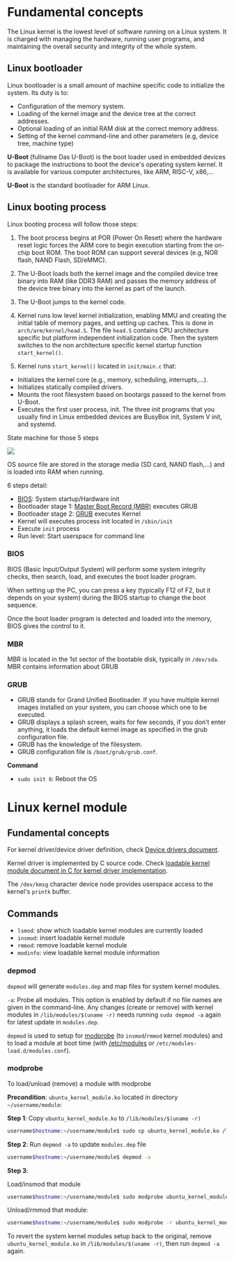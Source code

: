 # Fundamental concepts

The Linux kernel is the lowest level of software running on a Linux system. It is charged with managing the hardware, running user programs, and maintaining the overall security and integrity of the whole system.

## Linux bootloader

Linux bootloader is a small amount of machine specific code to initialize the system. Its duty is to:

* Configuration of the memory system.
* Loading of the kernel image and the device tree at the correct addresses.
* Optional loading of an initial RAM disk at the correct memory address.
* Setting of the kernel command-line and other parameters (e.g, device tree, machine type)

**U-Boot** (fullname Das U-Boot) is the boot loader used in embedded devices to package the instructions to boot the device's operating system kernel. It is available for various computer architectures, like ARM, RISC-V, x86,...

**U-Boot** is the standard bootloader for ARM Linux.

## Linux booting process

Linux booting process will follow those steps:

1. The boot process begins at POR (Power On Reset) where the hardware reset logic forces the ARM core to begin execution starting from the on-chip boot ROM. The boot ROM can support several devices (e.g, NOR flash, NAND Flash, SD/eMMC). 

2. The U-Boot loads both the kernel image and the compiled device tree binary into RAM (like DDR3 RAM) and passes the memory address of the device tree binary into the kernel as part of the launch.

3. The U-Boot jumps to the kernel code.

4. Kernel runs low level kernel initialization, enabling MMU and creating the initial table of memory pages, and setting up caches. This is done in ``arch/arm/kernel/head.S``. The file ``head.S`` contains CPU architecture specific but platform independent initialization code. Then the system switches to the non architecture specific kernel startup function ``start_kernel()``.

5. Kernel runs ``start_kernel()`` located in ``init/main.c`` that:

* Initializes the kernel core (e.g., memory, scheduling, interrupts,...). 
* Initializes statically compiled drivers.
* Mounts the root filesystem based on bootargs passed to the kernel from U-Boot.
* Executes the first user process, init. The three init programs that you usually find in Linux embedded devices are BusyBox init, System V init, and systemd.

State machine for those 5 steps

![](https://github.com/TranPhucVinh/Linux-Shell/blob/master/Environment/Images/booting_process.png)

OS source file are stored in the storage media (SD card, NAND flash,...) and is loaded into RAM when running.

6 steps detail:

* [BIOS](#BIOS): System startup/Hardware init
* Bootloader stage 1: [Master Boot Record (MBR)](#MBR) executes GRUB
* Bootloader stage 2: [GRUB](#GRUB) executes Kernel
* Kernel will executes process init located in ``/sbin/init``
* Execute ``init`` process
* Run level: Start userspace for command line

### BIOS

BIOS (Basic Input/Output System) will perform some system integrity checks, then search, load, and executes the boot loader program.

When setting up the PC, you can press a key (typically F12 of F2, but it depends on your system) during the BIOS startup to change the boot sequence.

Once the boot loader program is detected and loaded into the memory, BIOS gives the control to it.

### MBR

MBR is located in the 1st sector of the bootable disk, typically in ``/dev/sda``. MBR contains information about GRUB 

### GRUB

* GRUB stands for Grand Unified Bootloader. If you have multiple kernel images installed on your system, you can choose which one to be executed.
* GRUB displays a splash screen, waits for few seconds, if you don’t enter anything, it loads the default kernel image as specified in the grub configuration file.
* GRUB has the knowledge of the filesystem.
* GRUB configuration file is ``/boot/grub/grub.conf``.

**Command**

* ``sudo init 6``: Reboot the OS

# Linux kernel module

## Fundamental concepts

For kernel driver/device driver definition, check [Device drivers document](https://github.com/TranPhucVinh/Linux-Shell/tree/master/Physical%20layer/Device%20files#device-drivers).

Kernel driver is implemented by C source code. Check [loadable kernel module document in C for kernel driver implementation](https://github.com/TranPhucVinh/C/tree/master/Kernel).

The ``/dev/kmsg`` character device node provides userspace access to the kernel's ``printk`` buffer.

## Commands

* ``lsmod``: show which loadable kernel modules are currently loaded
* ``insmod``:  insert loadable kernel module
* ``rmmod``: remove loadable kernel module
* ``modinfo``: view loadable kernel module information

### depmod

``depmod`` will generate ``modules.dep`` and map files for system kernel modules.

``-a``: Probe all modules. This option is enabled by default if no file names are given in the command-line. Any changes (create or remove) with kernel modules in ``/lib/modules/$(uname -r)`` needs running ``sudo depmod -a`` again for latest update in ``modules.dep``.

``depmod`` is used to setup for [modprobe](#modprobe) (to ``insmod``/``rmmod`` kernel modules) and to load a module at boot time (with [/etc/modules](https://github.com/TranPhucVinh/Linux-Shell/blob/master/Physical%20layer/File%20system/File%20hierarchy.md#modules) or ``/etc/modules-load.d/modules.conf``).

### modprobe

To load/unload (remove) a module with modprobe

**Precondition**: ``ubuntu_kernel_module.ko`` located in directory ``~/username/module``:

**Step 1**: Copy ``ubuntu_kernel_module.ko`` to ``/lib/modules/$(uname -r)``

```sh
username$hostname:~/username/module$ sudo cp ubuntu_kernel_module.ko /lib/modules/$(uname -r)
```

**Step 2**: Run ``depmod -a`` to update ``modules.dep`` file

```sh
username$hostname:~/username/module$ depmod -a
```

**Step 3**: 

Load/insmod that module

```sh
username$hostname:~/username/module$ sudo modprobe ubuntu_kernel_module
```

Unload/rmmod that module:

```sh
username$hostname:~/username/module$ sudo modprobe -r ubuntu_kernel_module
```

To revert the system kernel modules setup back to the original, remove ``ubuntu_kernel_module.ko`` in ``/lib/modules/$(uname -r)``, then run ``depmod -a`` again.
